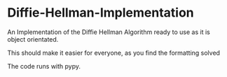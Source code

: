 # Diffie-Hellman-Implementation
An Implementation of the Diffie Hellman Algorithm ready to use as it is object orientated. 

This should make it easier for everyone, as you find the formatting solved

The code runs with pypy.
